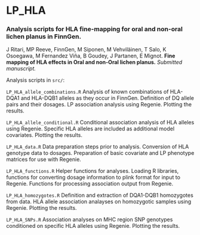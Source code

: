 # LP_HLA

### Analysis scripts for HLA fine-mapping for oral and non-oral lichen planus in FinnGen. 

J Ritari, MP Reeve, FinnGen, M Siponen, M Vehviläinen, T Salo, K Osoegawa, M Fernandez Viña, B Goudey, J Partanen, E Mignot. **Fine mapping of HLA effects in Oral and non-Oral lichen planus.** _Submitted manuscript._

Analysis scripts in `src/`:

`LP_HLA_allele_combinations.R`
Analysis of known combinations of HLA-DQA1 and HLA-DQB1 alleles as they occur in FinnGen.
Definition of DQ allele pairs and their dosages. LP association analysis using Regenie.
Plotting the results.

`LP_HLA_allele_conditional.R`
Conditional association analysis of HLA alleles using Regenie. Specific HLA alleles are included as additional model covariates. Plotting the results.

`LP_HLA_data.R`
Data preparation steps prior to analysis. Conversion of HLA genotype data to dosages. Preparation of basic covariate and LP phenotype matrices for use with Regenie.

`LP_HLA_functions.R`
Helper functions for analyses. Loading R libraries, functions for converting dosage information to plink format for input to Regenie. Functions for processing association output from Regenie.

`LP_HLA_homozygotes.R`
Definition and extraction of DQA1-DQB1 homozygotes from data. HLA allele association analayses on homozygotic samples using Regenie. Plotting the results.

`LP_HLA_SNPs.R`
Association analyses on MHC region SNP genotypes conditioned on specific HLA alleles using Regenie. Plotting the results.
